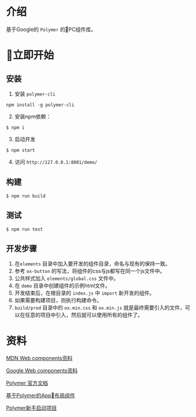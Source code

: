 # 介绍

基于Google的 `Polymer` 的PC组件库。

# 立即开始

## 安装

1. 安装 `polymer-cli`
```
npm install -g polymer-cli
```

2. 安装npm依赖：
```
$ npm i
```
3. 启动开发
```
$ npm start
```
4. 访问 `http://127.0.0.1:8081/demo/`

## 构建

```
$ npm run build
```

## 测试

```
$ npm run test
```

## 开发步骤
1. 在`elements` 目录中加入要开发的组件目录，命名与现有的保持一致。
2. 参考 `ox-button` 的写法，将组件的css与js都写在同一个js文件中。
3. 公共样式加入 `elements/global.css` 文件中。
4. 在 `demo` 目录中创建组件的示例html文件。
5. 开发结束后，在根目录的 `index.js` 中 `import` 新开发的组件。
6. 如果需要构建项目，则执行构建命令。
7. `build/prod` 目录中的 `ox.min.css` 和 `ox.min.js` 就是最终需要引入的文件，可以在任意的项目中引入，然后就可以使用所有的组件了。


# 资料

[MDN Web components资料](https://developer.mozilla.org/zh-CN/docs/Web/Web_Components)

[Google Web components资料](https://developers.google.com/web/fundamentals/)

[Polymer 官方文档](https://polymer-library.polymer-project.org/)

[基于Polymer的App布局组件](https://github.com/PolymerElements/app-layout)

[Polymer新手启动项目](https://github.com/Polymer/polymer-starter-kit)